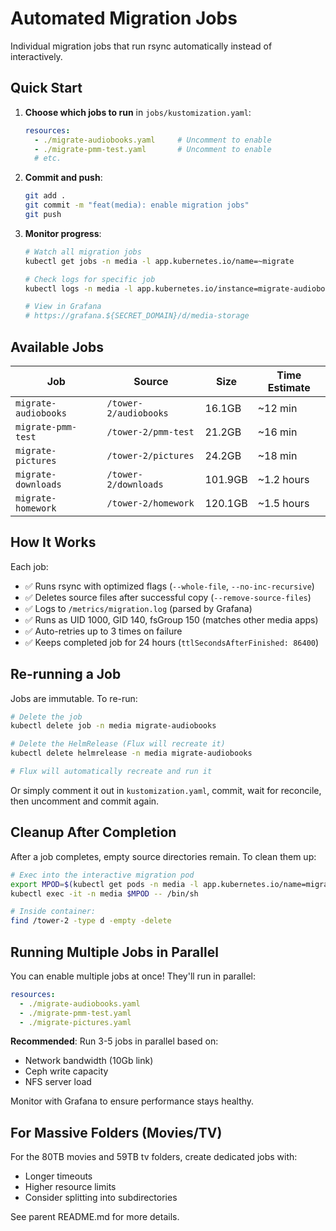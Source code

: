 # Automated Migration Jobs

Individual migration jobs that run rsync automatically instead of interactively.

## Quick Start

1. **Choose which jobs to run** in `jobs/kustomization.yaml`:
   ```yaml
   resources:
     - ./migrate-audiobooks.yaml     # Uncomment to enable
     - ./migrate-pmm-test.yaml       # Uncomment to enable
     # etc.
   ```

2. **Commit and push**:
   ```bash
   git add .
   git commit -m "feat(media): enable migration jobs"
   git push
   ```

4. **Monitor progress**:
   ```bash
   # Watch all migration jobs
   kubectl get jobs -n media -l app.kubernetes.io/name=~migrate

   # Check logs for specific job
   kubectl logs -n media -l app.kubernetes.io/instance=migrate-audiobooks -f

   # View in Grafana
   # https://grafana.${SECRET_DOMAIN}/d/media-storage
   ```

## Available Jobs

| Job | Source | Size | Time Estimate |
|-----|--------|------|---------------|
| `migrate-audiobooks` | `/tower-2/audiobooks` | 16.1GB | ~12 min |
| `migrate-pmm-test` | `/tower-2/pmm-test` | 21.2GB | ~16 min |
| `migrate-pictures` | `/tower-2/pictures` | 24.2GB | ~18 min |
| `migrate-downloads` | `/tower-2/downloads` | 101.9GB | ~1.2 hours |
| `migrate-homework` | `/tower-2/homework` | 120.1GB | ~1.5 hours |

## How It Works

Each job:
- ✅ Runs rsync with optimized flags (`--whole-file`, `--no-inc-recursive`)
- ✅ Deletes source files after successful copy (`--remove-source-files`)
- ✅ Logs to `/metrics/migration.log` (parsed by Grafana)
- ✅ Runs as UID 1000, GID 140, fsGroup 150 (matches other media apps)
- ✅ Auto-retries up to 3 times on failure
- ✅ Keeps completed job for 24 hours (`ttlSecondsAfterFinished: 86400`)

## Re-running a Job

Jobs are immutable. To re-run:

```bash
# Delete the job
kubectl delete job -n media migrate-audiobooks

# Delete the HelmRelease (Flux will recreate it)
kubectl delete helmrelease -n media migrate-audiobooks

# Flux will automatically recreate and run it
```

Or simply comment it out in `kustomization.yaml`, commit, wait for reconcile, then uncomment and commit again.

## Cleanup After Completion

After a job completes, empty source directories remain. To clean them up:

```bash
# Exec into the interactive migration pod
export MPOD=$(kubectl get pods -n media -l app.kubernetes.io/name=migrate-test-dryrun -o name)
kubectl exec -it -n media $MPOD -- /bin/sh

# Inside container:
find /tower-2 -type d -empty -delete
```

## Running Multiple Jobs in Parallel

You can enable multiple jobs at once! They'll run in parallel:

```yaml
resources:
  - ./migrate-audiobooks.yaml
  - ./migrate-pmm-test.yaml
  - ./migrate-pictures.yaml
```

**Recommended**: Run 3-5 jobs in parallel based on:
- Network bandwidth (10Gb link)
- Ceph write capacity
- NFS server load

Monitor with Grafana to ensure performance stays healthy.

## For Massive Folders (Movies/TV)

For the 80TB movies and 59TB tv folders, create dedicated jobs with:
- Longer timeouts
- Higher resource limits
- Consider splitting into subdirectories

See parent README.md for more details.
